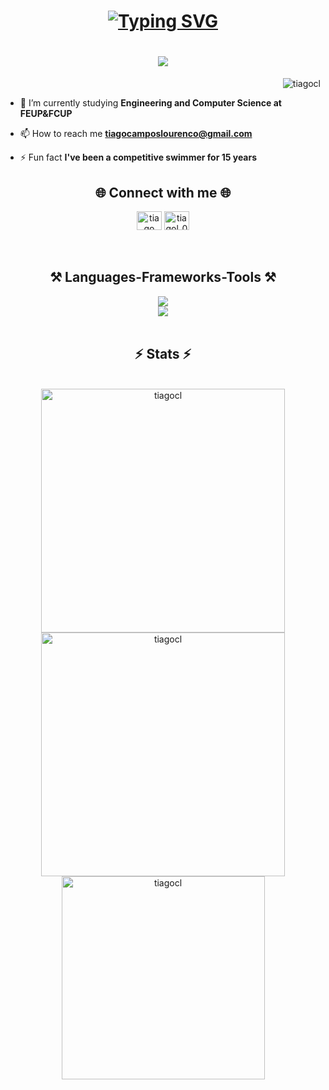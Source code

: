 <h1 align="center">
    <a href="https://git.io/typing-svg"><img src="https://readme-typing-svg.demolab.com?font=Righteous&size=30&duration=4000&pause=700&color=4f78ff&center=true&multiline=true&repeat=false&random=false&width=435&lines=Hi+I'm+Tiago+Louren%C3%A7o!" alt="Typing SVG" /></a>
</h1>
<h1 align="center">
   <img src="https://readme-typing-svg.herokuapp.com/?font=Righteous&size=30&center=true&vCenter=true&width=500&color=4f78ff&height=70&pause=700&duration=4000&lines=<+Web+Developer+>;" />
</h1>

<p align="right"> <img src="https://komarev.com/ghpvc/?username=tiagocl&label=Profile%20views&color=0e75b6&style=flat" alt="tiagocl" /> </p>


- 🔭 I’m currently studying **Engineering and Computer Science at FEUP&FCUP**

- 📫 How to reach me **tiagocamposlourenco@gmail.com**

- ⚡ Fun fact **I've been a competitive swimmer for 15 years**

<h2 align="center">🌐 Connect with me 🌐</h2>

<div align="center">
<a href="www.linkedin.com/in/tiago-campos-lourenço-66b5b9237" target="blank"><img align="center" src="https://raw.githubusercontent.com/rahuldkjain/github-profile-readme-generator/master/src/images/icons/Social/linked-in-alt.svg" alt="tiago campos lourenço" height="30" width="40" /></a>
<a href="https://instagram.com/tiagol_015" target="blank"><img align="center" src="https://raw.githubusercontent.com/rahuldkjain/github-profile-readme-generator/master/src/images/icons/Social/instagram.svg" alt="tiagol_015" height="30" width="40" /></a>
</div>

<br>
<br>
<h2 align="center">⚒️ Languages-Frameworks-Tools ⚒️</h2>

<div align="center">
    <img src="https://skillicons.dev/icons?i=react,javascript,html,css,vscode,github,figma,git" />
  <br>
    <img src="https://skillicons.dev/icons?i=python,php,java,c,cpp,docker,mysql" />
  <br>
</div>
<br>

<h2 align="center">⚡ Stats ⚡</h2>
<br>
<div align=center>
<img  width=390 src="https://github-readme-streak-stats.herokuapp.com?user=tiagocl&theme=dark&stroke=4f78ff&border=4f78ff&currStreakLabel=4f78ff&ring=4f78ff&fire=4f78ff" alt="tiagocl" />
<img  width=390 src="https://github-readme-stats.vercel.app/api?username=tiagocl&show_icons=true&title_color=4f78ff&border_color=4f78ff&text_color=fff&bg_color=232323&icon_color=4f78ff&rank_icon=github&border_radius=10&locale=en" alt="tiagocl" />
<br/>
<img  width=325 src="https://github-readme-stats.vercel.app/api/top-langs?username=tiagocl&border_color=4f78ff&show_icons=true&title_color=4f78ff&text_color=f0f0f0&bg_color=232323&locale=en&layout=compact" alt="tiagocl" />


    



</div>
